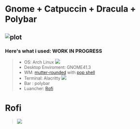 #  Gnome + Catpuccin + Dracula + Polybar

![plot](https://i.redd.it/9plp2169pmk81.png)
---
### Here's what i used: WORK IN PROGRESS
>- OS: Arch Linux ![](https://i.imgur.com/kG788YU.png)
>- Desktop Enviroment: GNOME41.3
>- WM: [mutter-rounded](https://github.com/yilozt/mutter-rounded) with [pop shell](https://github.com/pop-os/shell)
>- Terminal: Alacritty ![](https://i.imgur.com/CLIcWjU.png)
>- Bar :  polybar
>- Luancher: [Rofi](https://github.com/davatorium/rofi)



# Rofi
> ![](https://raw.githubusercontent.com/LucaErr/MyGnomeRice/main/Rices/Gnome/pictures/rofi.gif)
